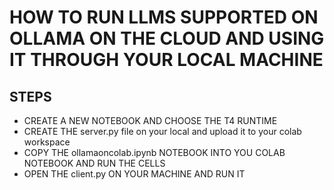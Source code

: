 # HOW TO RUN LLMS SUPPORTED ON OLLAMA ON THE CLOUD AND USING IT THROUGH YOUR LOCAL MACHINE

## STEPS
- CREATE A NEW NOTEBOOK AND CHOOSE THE T4 RUNTIME
- CREATE THE server.py file on your local and upload it to your colab workspace
- COPY THE ollamaoncolab.ipynb NOTEBOOK INTO YOU COLAB NOTEBOOK AND RUN THE CELLS
- OPEN THE client.py ON YOUR MACHINE AND RUN IT 

